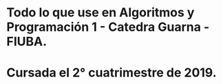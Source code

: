 # Todo lo que use en Algoritmos y Programación 1 - Catedra Guarna - FIUBA.

# Cursada el 2° cuatrimestre de 2019.
